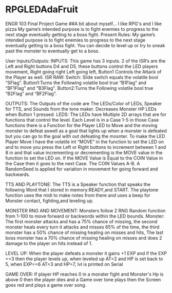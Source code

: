 # RPGLEDAdaFruit
ENGR 103 Final Project Game
##A bit about myself...
I like RPG's and I like pizza
My game’s intended purpose is to fight enemies to progress to the next stage eventually getting to a boss fight.
Present Rules:
  My game’s intended purpose is to fight enemies to progress to the next stage eventually getting to a boss fight. You can decide to level up or try to sneak past the monster to eventually get to a boss.
  
User Inputs/Outputs:
INPUTS:
This game has 3 inputs.
2 of the ISR’s are the Left and Right buttons D4 and D5, these buttons control the LED players movement, Right going right Left going left, Button1 Controls the Attack of the Player as well.
ISR RAW:
Switch: Slide switch equals the volatile bool “SFlag”.
Button1:Turns the Following volatile bool true “B1Flag” and “BF1Flag” and "B3Flag".
Button2:Turns the Following volatile bool true “B2Flag” and “BF2Flag”.

OUTPUTS:
The Outputs of the code are The LEDs/Color of LEDs, Speaker for TTS, and Sounds from the tone maker.
Decreases Monster HP LEDs when Button 1 pressed.
LEDS:
The LEDs have Multiple 2D arrays that are for functions that control the level. Each Level is in a Case 1-5 in those Case functions there is a Function for the Player LED to Move and the moving monster to defeat aswell as a goal that lights up when a monster is defeated but you can go to the goal with out defeating the mosnter.
To make the LED Player Move I have the volatile int “MOVE” in the function to set the LED on and to move you press the Left or Right buttons to increment between 1 and 8 in and that value incrementing or decrementing is the MOVE value in the function to set the LED on.
If the MOVE Value is Equal to the COIN Value in the Case then it goes to the next Case.
The COIN Values A-B.  A RandomSeed is applied for variation in movement for going forward and backwards.


TTS AND PLAYTONE:
The TTS is a Speaker function that speaks the following Word that I stored in memory:READY,and  START.
The playtone function uses the midi to make notes from there and uses a beep for Monster contact, fighting,and leveling up.

MONSTER RNG AND MOVEMENT:
Monsters follow 2 RNG Random function from 1-100 to move forward or backwords within the LED bounds.
Monster: The first monster attacks and has a 75% chance of missing, the second monster heals every turn it attacks and misses 65% of the time, the third monster has a 50% chance of missing healing on misses and hits, The last boss monster has a 70% chance of missing healing on misses and does 2 damage to the player on hits instead of 1.

LEVEL UP:
When the player defeats a monster it gains +1 EXP and if the EXP ==3 then the player levels up, when leveled up AT=2 and HP is set back to 5, when EXP==6 AT=3 and HP=7, lvl is printed on Serial

GAME OVER:
If player HP reaches 0 in a monster fight and Monster's Hp is above 0 then the player dies and a Game over tone plays then the Screen goes red and plays a game over song.
